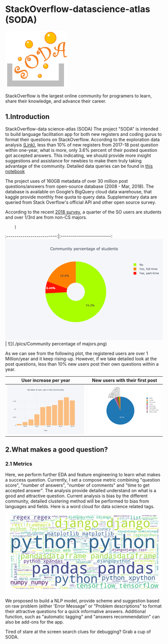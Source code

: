 # StackOverflow-datascience-atlas (SODA)
<img src="./pics/logo.png" alt="drawing" width="200"/>

StackOverflow is the largest online community for programers to learn, share their knowledge, and advance their career.
## 1.Introduction
StackOverflow-data science-atlas (SODA)
The project "SODA" is intended to build language facilitation app for both new registers and coding gurus to format their questions on StackOverflow. According to the exploration data analysis [(Link)](https://www.kaggle.com/zehaiwang/stackoverflow-preliminary-eda), less than 10% of new registers from 2017-18 post question  within one-year, what is more, only 3.6% percent of their posted question got accepted answers. This indicating, we should provide more insight suggestions and assistance for newbies to make them truly taking advantage of the community. Detailed data queries can be found in [this notebook](https://github.com/wangz19/Stack-overflow-datascience-atlas/blob/master/notebook/preliminary_query.ipynb)

The project uses of 160GB metadata of over 30 million post questions/answers from open-source database (2008 - Mar, 2018). The database is available on Google’s BigQuery cloud data warehouse, that kaggle provide monthly free quota to query data. Supplementary data are queried from Stack Overflow's official API and other open source survey. 

According to the recent [2018 survey](https://www.kaggle.com/stackoverflow/stack-overflow-2018-developer-survey?utm_medium=partner&utm_source=stackoverflow&utm_campaign=developer+survey+2018), a quarter of the SO users are students and over 1/3rd are from non-CS majors.

        |       
:-------------------------:|:-------------------------:
![](./pics/student_users.png)  |  ![](./pics/Community percentage of majors.png)

As we can see from the following plot, the registered users are over 1 Million/year and it keep rising-up. However, if we take detailed look at the post questions, less than 10% new users post their own questions within a year. 

User increase per year    |  New users with their first post
:-------------------------:|:-------------------------:
![](./pics/new_users.png)  |  ![](./pics/new_user_pie.png)


## 2.What makes a good question?
### 2.1 Metrics
Here, we perform further EDA and feature engineering to learn what makes a success question. Currently, I set a compose metric combining "question score", "number of answers", "number of comments" and "time to get accepted answer". The analysis provide detailed understand on what is a good and attractive question. Current analysis is bias by the different community, detailed clustering method will be performed to bias from languages and fields. Here is a word cloud for data science related tags.

<img src="./pics/word_map.png" alt="drawing" width="500"/>

We proposed to build a NLP model, provide scheme and suggestion based on raw problem (either 'Error Message" or "Problem descriptions" to format their attractive questions for a quick informative answers. Additional function, such as "automatic tagging" and "answers recommendation" can also be add-ons for the app.

Tired of stare at the screen search clues for debugging? Grab a cup of SODA.






